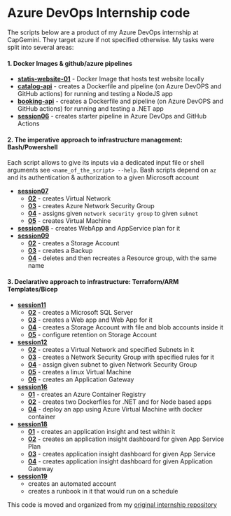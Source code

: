 # Azure DevOps Internship code
The scripts below are a product of my Azure DevOps internship at CapGemini. They target azure if not specified otherwise. My tasks were split into several areas:
#### 1. Docker Images & github/azure pipelines
- **[statis-website-01]()** - Docker Image that hosts test website locally
- **[catalog-api]()** - creates a Dockerfile and pipeline (on Azure DevOPS and GitHub actions) for running and testing a NodeJS app
- **[booking-api]()** - creates a Dockerfile and pipeline (on Azure DevOPS and GitHub actions) for running and testing a .NET app
- **[session06]()** - creates starter pipeline in Azure DevOps and GitHub Actions
#### 2. The imperative approach to infrastructure management: Bash/Powershell
Each script allows to give its inputs via a dedicated input file or shell arguments see `<name_of_the_script> --help`. Bash scripts depend on `az` and its authentication & authorization to a given Microsoft account
- **[session07]()**
    - **[02]()** - creates Virtual Network
    - **[03]()** - creates Azure Network Security Group
    - **[04]()** - assigns given `network security group` to given `subnet`
    - **[05]()** - creates Virtual Machine
- **[session08]()** - creates WebApp and AppService plan for it
- **[session09]()**
    - **[02]()** - creates a Storage Account
    - **[03]()** - creates a Backup
    - **[04]()** - deletes and then recreates a Resource group, with the same name
#### 3. Declarative approach to infrastructure: Terraform/ARM Templates/Bicep
- **[session11]()**
    - **[02]()** - creates a Microsoft SQL Server
    - **[03]()** - creates a Web app and Web App for it
    - **[04]()** - creates a Storage Account with file and blob accounts inside it
    - **[05]()** - configure retention on Storage Account
- **[session12]()**
    - **[02]()** - creates a Virtual Network and specified Subnets in it
    - **[03]()** - creates a Network Security Group with specified rules for it
    - **[04]()** - assign given subnet to given Network Security Group 
    - **[05]()** - creates a linux Virtual Machine
    - **[06]()** - creates an Application Gateway
- **[session16]()**
    - **[01]()** - creates an Azure Container Registry
    - **[02]()** - creates two Dockerfiles for .NET and for Node based apps
    - **[04]()** - deploy an app using Azure Virtual Machine with docker container
- **[session18]()**
    - **[01]()** - creates an application insight and test within it
    - **[02]()** - creates an application insight dashboard for given App Service Plan
    - **[03]()** - creates application insight dashboard for given App Service
    - **[04]()** - creates application insight dashboard for given Application Gateway
- **[session19]()**
    - creates an automated account
    - creates a runbook in it that would run on a schedule

This code is moved and organized from my [original internship repository](https://github.com/Filip-Marszalek-Intership)
